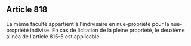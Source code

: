 Article 818
----
La même faculté appartient à l'indivisaire en nue-propriété pour la nue-
propriété indivise. En cas de licitation de la pleine propriété, le deuxième
alinéa de l'article 815-5 est applicable.
